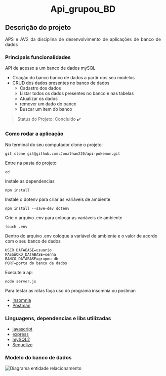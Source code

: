 <h1 align="center"> Api_grupou_BD  </h1>

## Descrição do projeto

<p align=justify>APS e AV2 da disciplina de desenvolvimento de aplicações de banco de dados</p>

### Principais funcionalidades

API de acesso a um banco de dados mySQL

- Criação do banco banco de dados a partir dos seu modelos
- CRUD dos dados presentes no banco de dados
  - Cadastro dos dados
  - Listar todos os dados presentes no banco e nas tabelas
  - Atualizar os dados
  - remover um dado do banco
  - Buscar um item do banco

> Status do Projeto: Concluído :heavy_check_mark:

### Como rodar a aplicação

No terminal do seu computador clone o projeto:

```
git clone git@github.com:Jonathan220/api-pokemon.git
```

Entre na pasta do projeto

```
cd
```

Instale as dependencias

```
npm install
```

Instale o dotenv para criar as variáveis de ambiente

```
npm install --save-dev dotenv
```

Crie o arquivo .env para colocar as variáveis de ambiente

```
touch .env
```

Dentro do arquivo .env coloque a variável de ambiente e o valor de acordo com o seu banco de dados

```
USER_DATABASE=usuario
PASSWORD_DATABASE=senha
BANCO_DATABASE=grupou_db
PORT=porta do banco da dados
```

Execute a api

```
node server.js
```

Para testar as rotas faça uso do programa insomnia ou postman

- [Insomnia](https://insomnia.rest)
- [Postman](https://www.postman.com)

### Linguagens, dependencias e libs utilizadas

- [javascript](https://developer.mozilla.org/en-US/docs/Web/javascript)
- [express](http://expressjs.com/pt-br/)
- [mySQL2](https://www.npmjs.com/package/mysql2)
- [Sequelize](https://www.npmjs.com/package/sequelize)

### Modelo do banco de dados

<img src="ERDDiagram1" alt="Diagrama entidade relacionamento">
